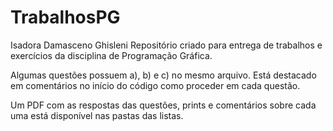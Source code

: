 # TrabalhosPG
Isadora Damasceno Ghisleni
Repositório criado para entrega de trabalhos e exercícios da disciplina de Programação Gráfica.

Algumas questões possuem a), b) e c) no mesmo arquivo. Está destacado em comentários no início do código como proceder em cada questão.

Um PDF com as respostas das questões, prints e comentários sobre cada uma está disponível nas pastas das listas.
